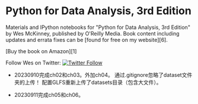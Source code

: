# Python for Data Analysis, 3rd Edition

Materials and IPython notebooks for "Python for Data Analysis, 3rd
Edition" by Wes McKinney, published by O'Reilly Media. Book content
including updates and errata fixes can be [found for free on my
website][6].

[Buy the book on Amazon][1]

Follow Wes on Twitter: [![Twitter Follow](https://img.shields.io/twitter/follow/wesmckinn.svg?style=social&label=Follow)](https://twitter.com/wesmckinn)



+ 20230910完成ch02和ch03。外加ch04。
  通过.gitignore忽略了dataset文件夹的上传！
  配置GLFS重新上传了datasets目录（包含大文件）。

+ 20230911完成ch05和ch06。
